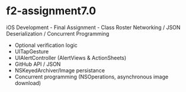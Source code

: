 f2-assignment7.0
================

iOS Development - Final Assignment - Class Roster
Networking / JSON Deserialization / Concurrent Programming

- Optional verification logic
- UITapGesture
- UIAlertController (AlertViews & ActionSheets)
- GitHub API / JSON
- NSKeyedArchiver/Image persistance
- Concurrent programming (NSOperations, asynchronous image download)
